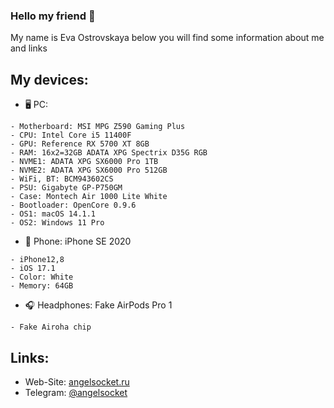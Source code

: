 ### Hello my friend 👋
My name is Eva Ostrovskaya below you will find some information about me and links

## My devices:
- 🖥 PC:
```
- Motherboard: MSI MPG Z590 Gaming Plus
- CPU: Intel Core i5 11400F
- GPU: Reference RX 5700 XT 8GB
- RAM: 16x2=32GB ADATA XPG Spectrix D35G RGB
- NVME1: ADATA XPG SX6000 Pro 1TB
- NVME2: ADATA XPG SX6000 Pro 512GB
- WiFi, BT: BCM943602CS
- PSU: Gigabyte GP-P750GM
- Case: Montech Air 1000 Lite White
- Bootloader: OpenCore 0.9.6
- OS1: macOS 14.1.1
- OS2: Windows 11 Pro
```

- 📱 Phone: iPhone SE 2020
```
- iPhone12,8
- iOS 17.1
- Color: White
- Memory: 64GB
```

- 🎧 Headphones: Fake AirPods Pro 1
```
- Fake Airoha chip
```

## Links:
- Web-Site: [angelsocket.ru](https://angelsocket.ru)
- Telegram: [@angelsocket](https://t.me/angelsocket)
